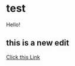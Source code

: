 # test

Hello!

## this is a new edit 

[Click this Link](https://youtube.com/@cyrozal "The greatest youtube channel on earth!")

